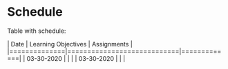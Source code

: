 # Schedule
Table with schedule:

| Date         | Learning Objectives        | Assignments |
|==============|============================|=============|
| 03-30-2020   |                            |             |
| 03-30-2020   |                            |             |

